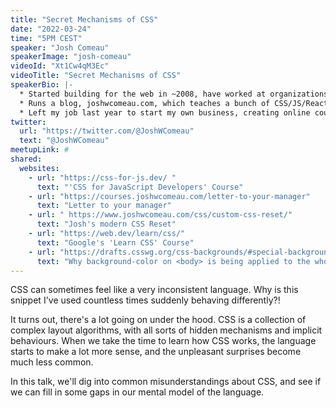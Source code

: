 ```yaml
---
title: "Secret Mechanisms of CSS"
date: "2022-03-24"
time: "5PM CEST"
speaker: "Josh Comeau"
speakerImage: "josh-comeau"
videoId: "Xt1Cw4qM3Ec"
videoTitle: "Secret Mechanisms of CSS"
speakerBio: |-
  * Started building for the web in ~2008, have worked at organizations like Khan Academy, DigitalOcean, Gatsby Inc., Unsplash
  * Runs a blog, joshwcomeau.com, which teaches a bunch of CSS/JS/React stuff in an interactive format
  * Left my job last year to start my own business, creating online courses for frontend software developers.
twitter:
  url: "https://twitter.com/@JoshWComeau"
  text: "@JoshWComeau"
meetupLink: #
shared:
  websites:
    - url: "https://css-for-js.dev/ "
      text: "'CSS for JavaScript Developers' Course"
    - url: "https://courses.joshwcomeau.com/letter-to-your-manager"
      text: "Letter to your manager"
    - url: " https://www.joshwcomeau.com/css/custom-css-reset/"
      text: "Josh's modern CSS Reset"
    - url: "https://web.dev/learn/css/"
      text: "Google's 'Learn CSS' Course"
    - url: "https://drafts.csswg.org/css-backgrounds/#special-backgrounds"
      text: "Why background-color on <body> is being applied to the whole document"
---
```


CSS can sometimes feel like a very inconsistent language. Why is this snippet I've used countless times suddenly behaving differently?!

It turns out, there's a lot going on under the hood. CSS is a collection of complex layout algorithms, with all sorts of hidden mechanisms and implicit behaviours. When we take the time to learn how CSS works, the language starts to make a lot more sense, and the unpleasant surprises become much less common.

In this talk, we'll dig into common misunderstandings about CSS, and see if we can fill in some gaps in our mental model of the language.

